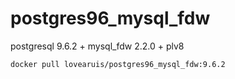 # postgres96_mysql_fdw
postgresql 9.6.2 + mysql_fdw 2.2.0 + plv8

`docker pull lovearuis/postgres96_mysql_fdw:9.6.2`
